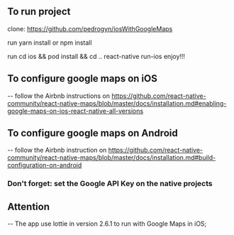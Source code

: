 ## To run project

clone: https://github.com/pedrogyn/iosWithGoogleMaps

run yarn install or npm install 

run cd ios && pod install && cd ..
react-native run-ios
enjoy!!!

## To configure google maps on iOS

-- follow the Airbnb instructions on https://github.com/react-native-community/react-native-maps/blob/master/docs/installation.md#enabling-google-maps-on-ios-react-native-all-versions

## To configure google maps on Android

-- follow the Airbnb instruction on https://github.com/react-native-community/react-native-maps/blob/master/docs/installation.md#build-configuration-on-android

### Don't forget: set the Google API Key on the native projects

## Attention

-- The app use lottie in version 2.6.1 to run with Google Maps in iOS; 